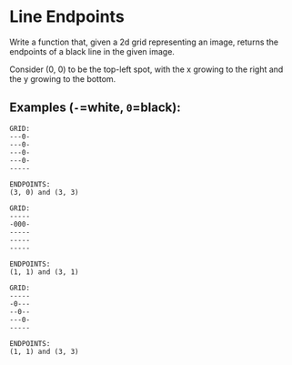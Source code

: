 # Line Endpoints

Write a function that, given a 2d grid representing an image, returns the endpoints of a black line in the given image.

Consider (0, 0) to be the top-left spot, with the x growing to the right and the y growing to the bottom.

## Examples (`-`=white, `0`=black):

```
GRID:
---0-
---0-
---0-
---0-
-----

ENDPOINTS:
(3, 0) and (3, 3)
```

```
GRID:
-----
-000-
-----
-----
-----

ENDPOINTS:
(1, 1) and (3, 1)
```

```
GRID:
-----
-0---
--0--
---0-
-----

ENDPOINTS:
(1, 1) and (3, 3)
```
